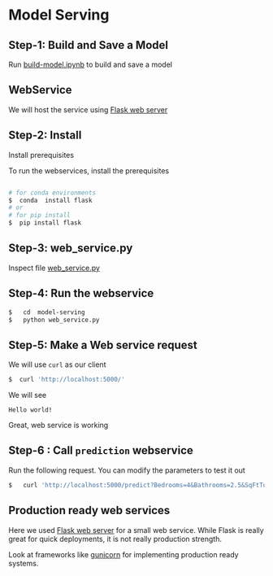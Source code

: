 # Model Serving

## Step-1: Build and Save a Model

Run [build-model.ipynb](build-model.ipynb) to build and save a model

## WebService

We will host the service using [Flask web server](https://flask.palletsprojects.com/en/1.1.x/)

## Step-2: Install 

Install prerequisites

To run the webservices, install the prerequisites

```bash

# for conda environments
$  conda  install flask
# or
# for pip install
$  pip install flask
```

## Step-3: web_service.py

Inspect file [web_service.py](web_service.py)


## Step-4: Run the webservice

```bash
$   cd  model-serving
$   python web_service.py
```

## Step-5: Make a Web service request

We will use `curl` as our client

```bash
$  curl 'http://localhost:5000/'
```

We will see 

```text
Hello world!
```

Great, web service is working

## Step-6 : Call `prediction` webservice

Run the following request.  You can modify the parameters to test it out

```bash
$   curl 'http://localhost:5000/predict?Bedrooms=4&Bathrooms=2.5&SqFtTotLiving=2000&SqFtLot=8000&LandVal=500000'
```

## Production ready web services

Here we used [Flask web server](https://flask.palletsprojects.com/en/1.1.x/) for a small web service.  While Flask is really great for quick deployments, it is not really production strength.

Look at frameworks like [gunicorn](https://gunicorn.org/) for implementing production ready systems.
